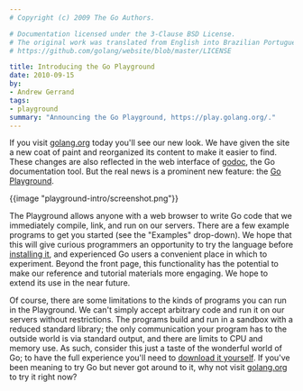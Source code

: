 ```yaml
---
# Copyright (c) 2009 The Go Authors.

# Documentation licensed under the 3-Clause BSD License.
# The original work was translated from English into Brazilian Portuguese.
# https://github.com/golang/website/blob/master/LICENSE

title: Introducing the Go Playground
date: 2010-09-15
by:
- Andrew Gerrand
tags:
- playground
summary: "Announcing the Go Playground, https://play.golang.org/."
---
```



If you visit [golang.org](/) today you'll see our new look.
We have given the site a new coat of paint and reorganized its content to
make it easier to find.
These changes are also reflected in the web interface of [godoc](/cmd/godoc/),
the Go documentation tool.
But the real news is a prominent new feature: the [Go Playground](/).

{{image "playground-intro/screenshot.png"}}

The Playground allows anyone with a web browser to write Go code that we
immediately compile,
link, and run on our servers.
There are a few example programs to get you started (see the "Examples" drop-down).
We hope that this will give curious programmers an opportunity to try the
language before [installing it](/doc/install.html),
and experienced Go users a convenient place in which to experiment.
Beyond the front page, this functionality has the potential to make our
reference and tutorial materials more engaging.
We hope to extend its use in the near future.

Of course, there are some limitations to the kinds of programs you can run in the Playground.
We can't simply accept arbitrary code and run it on our servers without restrictions.
The programs build and run in a sandbox with a reduced standard library;
the only communication your program has to the outside world is via standard output,
and there are limits to CPU and memory use.
As such, consider this just a taste of the wonderful world of Go;
to have the full experience you'll need to [download it yourself](/doc/install.html).
If you've been meaning to try Go but never got around to it,
why not visit [golang.org](/) to try it right now?

